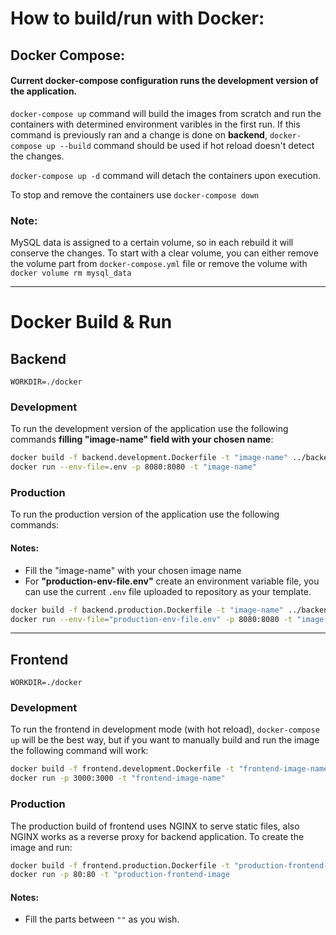 # How to build/run with Docker:

## Docker Compose:

#### Current docker-compose configuration runs the development version of the application.

`docker-compose up` command will build the images from scratch and run the containers with determined environment varibles in the first run. If this command is previously ran and a change is done on **backend**, `docker-compose up --build` command should be used if hot reload doesn't detect the changes.

`docker-compose up -d` command will detach the containers upon execution.

To stop and remove the containers use `docker-compose down`

### Note: 

MySQL data is assigned to a certain volume, so in each rebuild it will conserve the changes. To start with a clear volume, you can either remove the volume part from `docker-compose.yml` file or remove the volume with `docker volume rm mysql_data`

---
# Docker Build & Run
## Backend

`WORKDIR=./docker`

### Development

To run the development version of the application use the following commands **filling "image-name" field with your chosen name**:

```bash
docker build -f backend.development.Dockerfile -t "image-name" ../backend
docker run --env-file=.env -p 8080:8080 -t "image-name"
```

### Production

To run the production version of the application use the following commands:

#### Notes:
- Fill the "image-name" with your chosen image name
- For **"production-env-file.env"** create an environment variable file, you can use the current `.env` file uploaded to repository as your template.

```bash
docker build -f backend.production.Dockerfile -t "image-name" ../backend
docker run --env-file="production-env-file.env" -p 8080:8080 -t "image-name"
```

---

## Frontend

`WORKDIR=./docker`

### Development

To run the frontend in development mode (with hot reload), `docker-compose up` will be the best way, but if you want to manually build and run the image the following command will work:

```bash
docker build -f frontend.development.Dockerfile -t "frontend-image-name"  ../frontend
docker run -p 3000:3000 -t "frontend-image-name" 
```

### Production

The production build of frontend uses NGINX to serve static files, also NGINX works as a reverse proxy for backend application. To create the image and run:

```bash
docker build -f frontend.production.Dockerfile -t "production-frontend-image" ../frontend
docker run -p 80:80 -t "production-frontend-image
```

#### Notes:
- Fill the parts between `""` as you wish.
